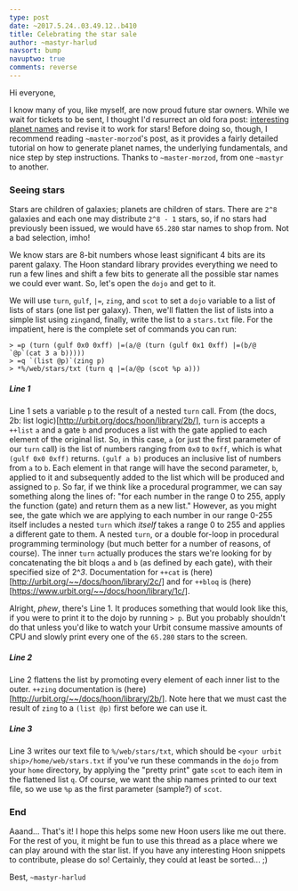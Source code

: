 ```yaml
---
type: post
date: ~2017.5.24..03.49.12..b410
title: Celebrating the star sale
author: ~mastyr-harlud
navsort: bump
navuptwo: true
comments: reverse
---
```


Hi everyone,  

I know many of you, like myself, are now proud future star owners. While we wait for tickets to be sent, I thought I'd resurrect an old fora post: [interesting planet names](https://urbit.org/fora/posts/~2016.8.23..23.51.14..1563~/) and revise it to work for stars! Before doing so, though, I recommend reading `~master-morzod`'s post, as it provides a fairly detailed tutorial on how to generate planet names, the underlying fundamentals, and nice step by step instructions. Thanks to `~master-morzod`, from one `~mastyr` to another.   

### Seeing stars

Stars are children of galaxies; planets are children of stars. There are `2^8` galaxies and each one may distribute `2^8 - 1` stars, so, if no stars had previously been issued, we would have `65.280` star names to shop from. Not a bad selection, imho!  

We know stars are 8-bit numbers whose least significant 4 bits are its parent galaxy. The Hoon standard library provides everything we need to run a few lines and shift a few bits to generate all the possible star names we could ever want. So, let's open the `dojo` and get to it.  

We will use `turn`, `gulf`, `|=`, `zing`, and `scot` to set a `dojo` variable to a list of lists of stars (one list per galaxy). Then, we'll flatten the list of lists into a simple list using `zing`and, finally, write the list to a `stars.txt` file. For the impatient, here is the complete set of commands you can run:  

```
> =p (turn (gulf 0x0 0xff) |=(a/@ (turn (gulf 0x1 0xff) |=(b/@ `@p`(cat 3 a b)))))
> =q `(list @p)`(zing p)
> *%/web/stars/txt (turn q |=(a/@p (scot %p a)))
```

##### Line 1

Line 1 sets a variable `p` to the result of a nested `turn` call. From (the docs, 2b: list logic)[http://urbit.org/docs/hoon/library/2b/], `turn` is accepts a `++list` `a` and a gate `b` and produces a list with the gate applied to each element of the original list. So, in this case, `a` (or just the first parameter of our `turn` call) is the list of numbers ranging from `0x0` to `0xff`, which is what `(gulf 0x0 0xff)` returns. `(gulf a b)` produces an inclusive list of numbers from `a` to `b`. Each element in that range will have the second parameter, `b`, applied to it and subsequently added to the list which will be produced and assigned to `p`. So far, if we think like a procedural programmer, we can say something along the lines of: "for each number in the range 0 to 255, apply the function (gate) and return them as a new list." However, as you might see, the gate which we are applying to each number in our range 0-255 itself includes a nested `turn` which *itself* takes a range 0 to 255 and applies a different gate to them. A nested `turn`, or a double for-loop in procedural programming terminology (but much better for a number of reasons, of course). The inner `turn` actually produces the stars we're looking for by concatenating the bit bloqs `a` and `b` (as defined by each gate), with their specified size of 2^*3*. Documentation for `++cat` is (here)[http://urbit.org/~~/docs/hoon/library/2c/] and for `++bloq` is (here)[https://www.urbit.org/~~/docs/hoon/library/1c/].  

Alright, *phew*, there's Line 1. It produces something that would look like this, if you were to print it to the dojo by running `> p`. But you probably shouldn't do that unless you'd like to watch your Urbit consume massive amounts of CPU and slowly print every one of the `65.280` stars to the screen.

##### Line 2

Line 2 flattens the list by promoting every element of each inner list to the outer. `++zing` documentation is (here)[http://urbit.org/~~/docs/hoon/library/2b/]. Note here that we must cast the result of `zing` to a `(list @p)` first before we can use it.  

##### Line 3

Line 3 writes our text file to `%/web/stars/txt`, which should be `<your urbit ship>/home/web/stars.txt` if you've run these commands in the `dojo` from your `home` directory, by applying the "pretty print" gate `scot` to each item in the flattened list `q`. Of course, we want the ship names printed to our text file, so we use `%p` as the first parameter (sample?) of `scot`.  

### End

Aaand... That's it! I hope this helps some new Hoon users like me out there. For the rest of you, it might be fun to use this thread as a place where we can play around with the star list. If you have any interesting Hoon snippets to contribute, please do so! Certainly, they could at least be sorted... ;)

Best,
`~mastyr-harlud`
